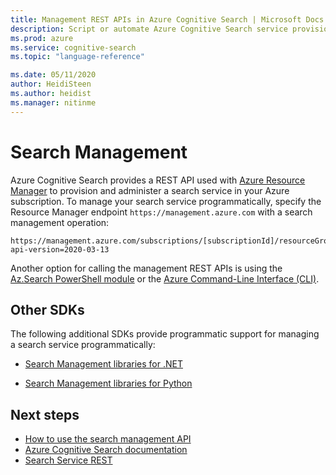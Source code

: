 ```yaml
---
title: Management REST APIs in Azure Cognitive Search | Microsoft Docs
description: Script or automate Azure Cognitive Search service provisioning, key management, or resource configuration using REST APIs and Resource Manager APIs.
ms.prod: azure
ms.service: cognitive-search
ms.topic: "language-reference"

ms.date: 05/11/2020
author: HeidiSteen
ms.author: heidist
ms.manager: nitinme
---
```


# Search Management 

Azure Cognitive Search provides a REST API used with [Azure Resource Manager](https://docs.microsoft.com/rest/api/resources/) to provision and administer a search service in your Azure subscription. To manage your search service programmatically, specify the Resource Manager endpoint `https://management.azure.com` with a search management operation:

```http
https://management.azure.com/subscriptions/[subscriptionId]/resourceGroups/[resourceGroupName]/providers/Microsoft.Search/searchServices/[serviceName]?api-version=2020-03-13
```

Another option for calling the management REST APIs is using the [Az.Search PowerShell module](https://docs.microsoft.com/azure/search/search-manage-powershell) or the [Azure Command-Line Interface (CLI)](https://docs.microsoft.com/cli/azure/search?view=azure-cli-latest).

## Other SDKs

The following additional SDKs provide programmatic support for managing a search service programmatically:

+ [Search Management libraries for .NET](https://aka.ms/search-mgmt-sdk)

+ [Search Management libraries for Python](https://docs.microsoft.com/python/api/overview/azure/search?view=azure-python)

## Next steps

- [How to use the search management API](search-howto-management-rest-api.md)
- [Azure Cognitive Search documentation](https://azure.microsoft.com/documentation/services/search/)
- [Search Service REST](~/docs-ref-conceptual/searchservice/index.md)   
